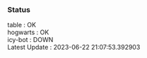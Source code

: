 ### Status


table : OK  
hogwarts : OK  
icy-bot : DOWN  
Latest Update : 2023-06-22 21:07:53.392903

